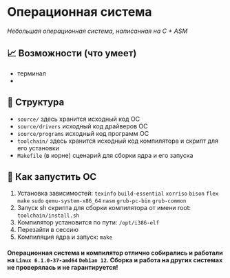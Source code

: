 # Операционная система
*Небольшая операционная система, написанная на C + ASM*

## 📈 Возможности (что умеет)
- терминал
- 

## 🌳 Структура
- `source/`
  здесь хранится исходный код ОС
- `source/drivers`
  исходный код драйверов ОС
- `source/programs`
  исходный код программ ОС
- `toolchain/`
  здесь хранится исходный код компилятора и скрипт для его установки
- `Makefile` (в корне)
  сценарий для сборки ядра и его запуска

## 🚀 Как запустить ОС
1. Установка зависимостей: `texinfo` `build-essential` `xorriso` `bison` `flex` `make` `sudo` `qemu-system-x86_64` `nasm` `grub-pc-bin` `grub-common`
2. Запуск sh скрипта для сборки компилятора от имени root: `toolchain/install.sh`
3. Компилятор установится по пути: `/opt/i386-elf`
4. Перезайти в сессию
5. Компиляция ядра и запуск: `make`

#### Операционная система и компилятор отлично собирались и работали на `Linux 6.1.0-37-amd64` `Debian 12`. Сборка и работа на других системах не проверялась и не гарантируется! 
